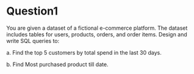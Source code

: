 # Question1  
You are given a dataset of a fictional e-commerce platform. The dataset includes tables for users, products, orders, and order items. Design and write SQL queries to:

a. Find the top 5 customers by total spend in the last 30 days.

b. Find Most purchased product till date.

